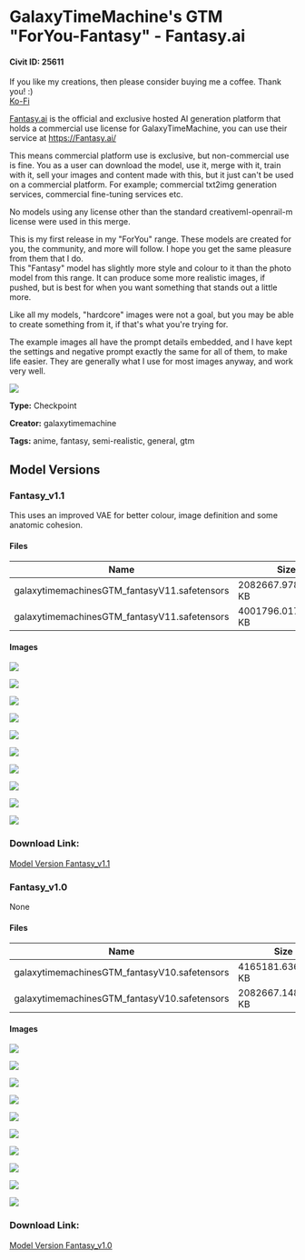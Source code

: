 # GalaxyTimeMachine's GTM "ForYou-Fantasy" - Fantasy.ai

#### Civit ID: 25611

<p>If you like my creations, then please consider buying me a coffee. Thank you! :)<br /><a target="_blank" rel="ugc" href="https://ko-fi.com/galaxytimemachine">Ko-Fi</a></p><p></p><p><a target="_blank" rel="ugc" href="http://Fantasy.ai">Fantasy.ai</a> is the official and exclusive hosted AI generation platform that holds a commercial use license for GalaxyTimeMachine, you can use their service at <a target="_blank" rel="ugc" href="https://Fantasy.ai/">https://Fantasy.ai/</a></p><p>This means commercial platform use is exclusive, but non-commercial use is fine. You as a user can download the model, use it, merge with it, train with it, sell your images and content made with this, but it just can't be used on a commercial platform. For example; commercial txt2img generation services, commercial fine-tuning services etc.</p><p>No models using any license other than the standard creativeml-openrail-m license were used in this merge.</p><p></p><p>This is my first release in my "ForYou" range. These models are created for you, the community, and more will follow. I hope you get the same pleasure from them that I do.<br />This "Fantasy" model has slightly more style and colour to it than the photo model from this range. It can produce some more realistic images, if pushed, but is best for when you want something that stands out a little more.</p><p>Like all my models, "hardcore" images were not a goal, but you may be able to create something from it, if that's what you're trying for.</p><p></p><p>The example images all have the prompt details embedded, and I have kept the settings and negative prompt exactly the same for all of them, to make life easier. They are generally what I use for most images anyway, and work very well.</p><img src="https://imagecache.civitai.com/xG1nkqKTMzGDvpLrqFT7WA/deaf17c6-8612-4ccd-51ea-f7ac0461d800/width=525/deaf17c6-8612-4ccd-51ea-f7ac0461d800" />

**Type:** Checkpoint

**Creator:** galaxytimemachine

**Tags:** anime, fantasy, semi-realistic, general, gtm

## Model Versions

### Fantasy_v1.1

<p>This uses an improved VAE for better colour, image definition and some anatomic cohesion.</p>

#### Files

| Name | Size | Type | Format | Download Url | AutoV1 | AutoV2 | SHA256 | CRC32 | BLAKE3 |
| --- | --- | --- | --- | --- | --- | --- | --- | --- | --- |
| galaxytimemachinesGTM_fantasyV11.safetensors | 2082667.978515625 KB | Model | SafeTensor | https://civitai.com/api/download/models/67736?type=Model&format=SafeTensor&size=pruned&fp=fp16 | 0EF95681 | E46947976B | E46947976B617870CA5C52AEF287616815CDFFB6DEA84EF4FE0E5142EEC099D7 | EFBF027B | 4EB857639C40332C2DCBEB242F2D70984A02C39A9A22A65D9533AEF8DCC8E5B2 |
| galaxytimemachinesGTM_fantasyV11.safetensors | 4001796.017578125 KB | Model | SafeTensor | https://civitai.com/api/download/models/67736 | 84C1267F | 432864312A | 432864312AE0FA7A75246993A7EFF297B5FCA107AB152F43640FE5E1B43042B5 | B6CEF99A | 4E8DFCC3B14B5D4DD17B86AEE1491FBE4C01E366B4E4FC529D413E77625FB426 |

#### Images

<p><img src="https://image.civitai.com/xG1nkqKTMzGDvpLrqFT7WA/d6db1705-1263-4002-b733-000b680c79bd/width=450/753107.jpeg" /></p>

<p><img src="https://image.civitai.com/xG1nkqKTMzGDvpLrqFT7WA/a9bba133-47fe-44dc-a6d6-80a3208ac476/width=450/753086.jpeg" /></p>

<p><img src="https://image.civitai.com/xG1nkqKTMzGDvpLrqFT7WA/4ed9d056-28e9-4687-a6e1-d366f851a4e5/width=450/753088.jpeg" /></p>

<p><img src="https://image.civitai.com/xG1nkqKTMzGDvpLrqFT7WA/1d0c2baa-cf2a-40c4-8769-d5798afe1e4b/width=450/753097.jpeg" /></p>

<p><img src="https://image.civitai.com/xG1nkqKTMzGDvpLrqFT7WA/04ab3c07-2a83-4cc8-899a-f0f944738122/width=450/753126.jpeg" /></p>

<p><img src="https://image.civitai.com/xG1nkqKTMzGDvpLrqFT7WA/6ea20eba-46d9-481c-b967-0d5239baeaef/width=450/753149.jpeg" /></p>

<p><img src="https://image.civitai.com/xG1nkqKTMzGDvpLrqFT7WA/9f2e43b0-eda8-4b1c-bc8e-a0e2ee450a2f/width=450/753095.jpeg" /></p>

<p><img src="https://image.civitai.com/xG1nkqKTMzGDvpLrqFT7WA/dfd7bb80-be13-443e-b17c-d190efd384a3/width=450/753104.jpeg" /></p>

<p><img src="https://image.civitai.com/xG1nkqKTMzGDvpLrqFT7WA/56beebaa-5706-4c49-b26a-96332ac77574/width=450/753105.jpeg" /></p>

<p><img src="https://image.civitai.com/xG1nkqKTMzGDvpLrqFT7WA/db25321e-183d-42cc-9d17-7515539733b5/width=450/753109.jpeg" /></p>

### Download Link:

[Model Version Fantasy_v1.1](https://civitai.com/api/download/models/67736)

### Fantasy_v1.0

None

#### Files

| Name | Size | Type | Format | Download Url | AutoV1 | AutoV2 | SHA256 | CRC32 | BLAKE3 |
| --- | --- | --- | --- | --- | --- | --- | --- | --- | --- |
| galaxytimemachinesGTM_fantasyV10.safetensors | 4165181.63671875 KB | Model | SafeTensor | https://civitai.com/api/download/models/30664 | D7A1E295 | 47B511CFB0 | 47B511CFB09869E274254A60C2C3E9DF6B07BA087923B53DB8D9557826FFB5EC | BAAFF133 | 162166CE978D6E55759E92F31FB7D1EF193246B28F295C4931A193BDE5FD77BA |
| galaxytimemachinesGTM_fantasyV10.safetensors | 2082667.1484375 KB | Pruned Model | SafeTensor | https://civitai.com/api/download/models/30664?type=Pruned%20Model&format=SafeTensor&size=pruned&fp=fp16 | 2DC1DE7E | 81951D31DB | 81951D31DBDF0AC3867B83C7910322B469EC64203D6C7D305A61F3981ECEE34C | 3A361CED | A7822982B99C59CDB837F54E42B993415126EBF53E11707E0F857497A1C26654 |

#### Images

<p><img src="https://image.civitai.com/xG1nkqKTMzGDvpLrqFT7WA/57362b1a-6fac-493b-e483-bf81a66eba00/width=450/348239.jpeg" /></p>

<p><img src="https://image.civitai.com/xG1nkqKTMzGDvpLrqFT7WA/b12be72f-37fd-455d-1023-75b1c56f6400/width=450/348258.jpeg" /></p>

<p><img src="https://image.civitai.com/xG1nkqKTMzGDvpLrqFT7WA/9e6183f6-0c30-41b9-c377-d75fa34abe00/width=450/348257.jpeg" /></p>

<p><img src="https://image.civitai.com/xG1nkqKTMzGDvpLrqFT7WA/3d14e441-07f2-4d53-7d2f-9111d8578500/width=450/348256.jpeg" /></p>

<p><img src="https://image.civitai.com/xG1nkqKTMzGDvpLrqFT7WA/2ef79cea-8142-41ed-666a-7fc0111afc00/width=450/348255.jpeg" /></p>

<p><img src="https://image.civitai.com/xG1nkqKTMzGDvpLrqFT7WA/003c627c-db29-4a60-97d8-eb280c0a5c00/width=450/348254.jpeg" /></p>

<p><img src="https://image.civitai.com/xG1nkqKTMzGDvpLrqFT7WA/d3262daf-7487-41e8-ddab-1bf193f48e00/width=450/348253.jpeg" /></p>

<p><img src="https://image.civitai.com/xG1nkqKTMzGDvpLrqFT7WA/51adbb6d-3a69-4d71-d5df-5a5b28057100/width=450/348252.jpeg" /></p>

<p><img src="https://image.civitai.com/xG1nkqKTMzGDvpLrqFT7WA/c0876607-645d-4e4a-2013-dd5f4fc46700/width=450/348251.jpeg" /></p>

<p><img src="https://image.civitai.com/xG1nkqKTMzGDvpLrqFT7WA/a698ed10-0d67-49b9-8950-2d86b4a10d00/width=450/348250.jpeg" /></p>

### Download Link:

[Model Version Fantasy_v1.0](https://civitai.com/api/download/models/30664)

